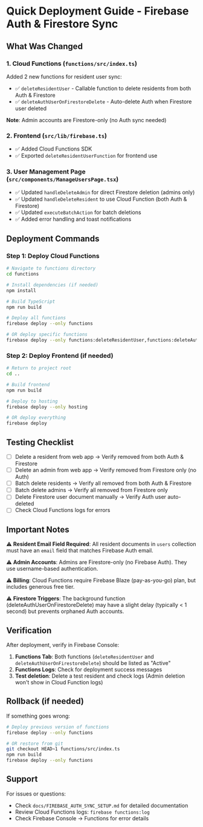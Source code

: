 # Quick Deployment Guide - Firebase Auth & Firestore Sync

## What Was Changed

### 1. Cloud Functions (`functions/src/index.ts`)
Added 2 new functions for resident user sync:
- ✅ `deleteResidentUser` - Callable function to delete residents from both Auth & Firestore
- ✅ `deleteAuthUserOnFirestoreDelete` - Auto-delete Auth when Firestore user deleted

**Note**: Admin accounts are Firestore-only (no Auth sync needed)

### 2. Frontend (`src/lib/firebase.ts`)
- ✅ Added Cloud Functions SDK
- ✅ Exported `deleteResidentUserFunction` for frontend use

### 3. User Management Page (`src/components/ManageUsersPage.tsx`)
- ✅ Updated `handleDeleteAdmin` for direct Firestore deletion (admins only)
- ✅ Updated `handleDeleteResident` to use Cloud Function (both Auth & Firestore)
- ✅ Updated `executeBatchAction` for batch deletions
- ✅ Added error handling and toast notifications

## Deployment Commands

### Step 1: Deploy Cloud Functions

```bash
# Navigate to functions directory
cd functions

# Install dependencies (if needed)
npm install

# Build TypeScript
npm run build

# Deploy all functions
firebase deploy --only functions

# OR deploy specific functions
firebase deploy --only functions:deleteResidentUser,functions:deleteAuthUserOnFirestoreDelete
```

### Step 2: Deploy Frontend (if needed)

```bash
# Return to project root
cd ..

# Build frontend
npm run build

# Deploy to hosting
firebase deploy --only hosting

# OR deploy everything
firebase deploy
```

## Testing Checklist

- [ ] Delete a resident from web app → Verify removed from both Auth & Firestore
- [ ] Delete an admin from web app → Verify removed from Firestore only (no Auth)
- [ ] Batch delete residents → Verify all removed from both Auth & Firestore
- [ ] Batch delete admins → Verify all removed from Firestore only
- [ ] Delete Firestore user document manually → Verify Auth user auto-deleted
- [ ] Check Cloud Functions logs for errors

## Important Notes

⚠️ **Resident Email Field Required**: All resident documents in `users` collection must have an `email` field that matches Firebase Auth email.

⚠️ **Admin Accounts**: Admins are Firestore-only (no Firebase Auth). They use username-based authentication.

⚠️ **Billing**: Cloud Functions require Firebase Blaze (pay-as-you-go) plan, but includes generous free tier.

⚠️ **Firestore Triggers**: The background function (deleteAuthUserOnFirestoreDelete) may have a slight delay (typically < 1 second) but prevents orphaned Auth accounts.

## Verification

After deployment, verify in Firebase Console:

1. **Functions Tab**: Both functions (`deleteResidentUser` and `deleteAuthUserOnFirestoreDelete`) should be listed as "Active"
2. **Functions Logs**: Check for deployment success messages
3. **Test deletion**: Delete a test resident and check logs (Admin deletion won't show in Cloud Function logs)

## Rollback (if needed)

If something goes wrong:

```bash
# Deploy previous version of functions
firebase deploy --only functions

# OR restore from git
git checkout HEAD~1 functions/src/index.ts
npm run build
firebase deploy --only functions
```

## Support

For issues or questions:
- Check `docs/FIREBASE_AUTH_SYNC_SETUP.md` for detailed documentation
- Review Cloud Functions logs: `firebase functions:log`
- Check Firebase Console → Functions for error details

